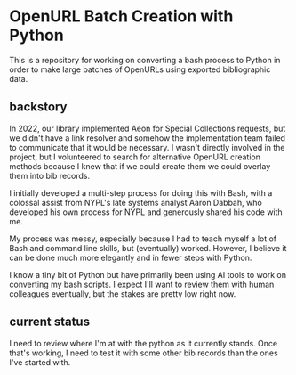 # OpenURL Batch Creation with Python
This is a repository for working on converting a bash process to  Python in order to make large batches of OpenURLs using exported bibliographic data.

## backstory
In 2022, our library implemented Aeon for Special Collections requests, but we didn't have a link resolver and somehow the implementation team failed to communicate that it would be necessary. I wasn't directly involved in the project, but I volunteered to search for alternative OpenURL creation methods because I knew that if we could create them we could overlay them into bib records. 

I initially developed a multi-step process for doing this with Bash, with a colossal assist from NYPL's late systems analyst Aaron Dabbah, who developed his own process for NYPL and generously shared his code with me.

My process was messy, especially because I had to teach myself a lot of Bash and command line skills, but (eventually) worked. However, I believe it can be done much more elegantly and in fewer steps with Python. 

I know a tiny bit of Python but have primarily been using AI tools to work on converting my bash scripts. I expect I'll want to review them with human colleagues eventually, but the stakes are pretty low right now.

## current status
I need to review where I'm at with the python as it currently stands.
Once that's working, I need to test it with some other bib records than the ones I've started with. 




